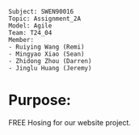 ```
Subject: SWEN90016
Topic: Assignment_2A 
Model: Agile
Team: T24_04
Member: 
- Ruiying Wang (Remi)
- Mingyao Xiao (Sean) 
- Zhidong Zhou (Darren)
- Jinglu Huang (Jeremy)
```
# Purpose: 

FREE Hosing for our website project.
